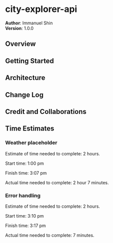 # city-explorer-api

**Author**: Immanuel Shin  
**Version**: 1.0.0

## Overview
<!-- Provide a high level overview of what this application is and why you are building it, beyond the fact that it's an assignment for this class. (i.e. What's your problem domain?) -->

## Getting Started
<!-- What are the steps that a user must take in order to build this app on their own machine and get it running? -->

## Architecture
<!-- Provide a detailed description of the application design. What technologies (languages, libraries, etc) you're using, and any other relevant design information. -->

## Change Log
<!-- Use this area to document the iterative changes made to your application as each feature is successfully implemented. Use time stamps. Here's an example:

01-01-2001 4:59pm - Application now has a fully-functional express server, with a GET route for the location resource. -->

## Credit and Collaborations
<!-- Give credit (and a link) to other people or resources that helped you build this application. -->

## Time Estimates

### Weather placeholder

Estimate of time needed to complete: 2 hours.

Start time: 1:00 pm

Finish time: 3:07 pm

Actual time needed to complete: 2 hour 7 minutes.

### Error handling

Estimate of time needed to complete: 2 hours.

Start time: 3:10 pm

Finish time: 3:17 pm

Actual time needed to complete: 7 minutes.